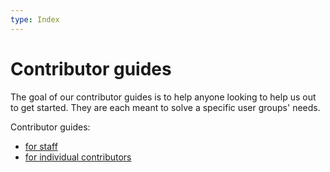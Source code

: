 ```yaml
---
type: Index
---
```


# Contributor guides

The goal of our contributor guides is to help anyone looking to help us out to get started. They are each meant to solve a specific user groups' needs.

Contributor guides:

* [for staff](for-staff.md)
* [for individual contributors](for-individuals.md)

